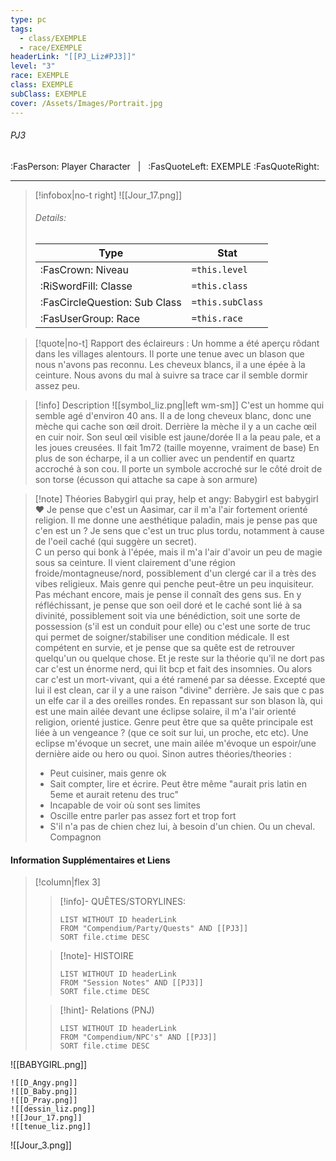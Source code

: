 ```yaml
---
type: pc
tags:
  - class/EXEMPLE
  - race/EXEMPLE
headerLink: "[[PJ_Liz#PJ3]]"
level: "3"
race: EXEMPLE
class: EXEMPLE
subClass: EXEMPLE
cover: /Assets/Images/Portrait.jpg
---
```


###### PJ3
:FasPerson: Player Character &nbsp; | &nbsp; :FasQuoteLeft: EXEMPLE :FasQuoteRight:
___
> [!infobox|no-t right]
> ![[Jour_17.png]]
> ###### Details:
> | Type | Stat |
> | ---- | ---- |
> | :FasCrown: Niveau   | `=this.level` |
> | :RiSwordFill: Classe |  `=this.class`|
> | :FasCircleQuestion: Sub Class |  `=this.subClass`|
> |  :FasUserGroup: Race |  `=this.race`|

> [!quote|no-t]
> Rapport des éclaireurs : Un homme a été aperçu rôdant dans les villages alentours. Il porte une tenue avec un blason que nous n'avons pas reconnu. Les cheveux blancs, il a une épée à la ceinture. Nous avons du mal à suivre sa trace car il semble dormir assez peu.

> [!info] Description
> ![[symbol_liz.png|left wm-sm]]  C'est un homme qui semble agé d'environ 40 ans. Il a de long cheveux blanc, donc une mèche qui cache son œil droit. Derrière la mèche il y a un cache œil en cuir noir. Son seul œil visible est jaune/dorée
> Il a la peau pale, et a les joues creusées. Il fait 1m72 (taille moyenne, vraiment de base)
> En plus de son écharpe, il a un collier avec un pendentif en quartz accroché à son cou. Il porte un symbole accroché sur le côté droit de son torse (écusson qui attache sa cape à son armure)

> [!note] Théories
>Babygirl qui pray, help et angy:  Babygirl est babygirl :heart: Je pense que c'est un Aasimar, car il m'a l'air fortement orienté religion. Il me donne une aesthétique paladin, mais je pense pas que c'en est un ? Je sens que c'est un truc plus tordu, notamment à cause de l'oeil caché (qui suggère un secret).  
>C un perso qui bonk à l'épée, mais il m'a l'air d'avoir un peu de magie sous sa ceinture. Il vient clairement d'une région froide/montagneuse/nord, possiblement d'un clergé car il a très des vibes religieux. Mais genre qui penche peut-être un peu inquisiteur. Pas méchant encore, mais je pense il connaît des gens sus.
>En y réfléchissant, je pense que son oeil doré et le caché sont lié à sa divinité, possiblement soit via une bénédiction, soit une sorte de possession (s'il est un conduit pour elle) ou c'est une sorte de truc qui permet de soigner/stabiliser une condition médicale. Il est compétent en survie, et je pense que sa quête est de retrouver quelqu'un ou quelque chose. 
>Et je reste sur la théorie qu'il ne dort pas car c'est un énorme nerd, qui lit bcp et fait des insomnies. Ou alors car c'est un mort-vivant, qui a été ramené par sa déesse. Excepté que lui il est clean, car il y a une raison "divine" derrière. Je sais que c pas un elfe car il a des oreilles rondes.
>En repassant sur son blason là, qui est une main ailée devant une éclipse solaire, il m'a l'air orienté religion, orienté justice. Genre peut être que sa quête principale est liée à un vengeance ? (que ce soit sur lui, un proche, etc etc). Une eclipse m'évoque un secret, une main ailée m'évoque un espoir/une dernière aide ou hero ou quoi.
>Sinon autres théories/theories :
>- Peut cuisiner, mais genre ok
>- Sait compter, lire et écrire. Peut être même "aurait pris latin en 5eme et aurait retenu des truc"
>- Incapable de voir où sont ses limites
>- Oscille entre parler pas assez fort et trop fort
>- S'il n'a pas de chien chez lui, à besoin d'un chien. Ou un cheval. Compagnon
 
#### Information Supplémentaires et Liens
> [!column|flex 3]
>> [!info]- QUÊTES/STORYLINES:
>>```dataview
>>LIST WITHOUT ID headerLink
>>FROM "Compendium/Party/Quests" AND [[PJ3]]
>>SORT file.ctime DESC
>
>>[!note]- HISTOIRE
>>```dataview
>>LIST WITHOUT ID headerLink
>>FROM "Session Notes" AND [[PJ3]]
>>SORT file.ctime DESC
>
>>[!hint]- Relations (PNJ)
>>```dataview
>>LIST WITHOUT ID headerLink
>>FROM "Compendium/NPC's" AND [[PJ3]]
>>SORT file.ctime DESC

![[BABYGIRL.png]]
```image-layout-masonry-3
![[D_Angy.png]]
![[D_Baby.png]]
![[D_Pray.png]]
![[dessin_liz.png]]
![[Jour_17.png]]
![[tenue_liz.png]]
```

![[Jour_3.png]]
